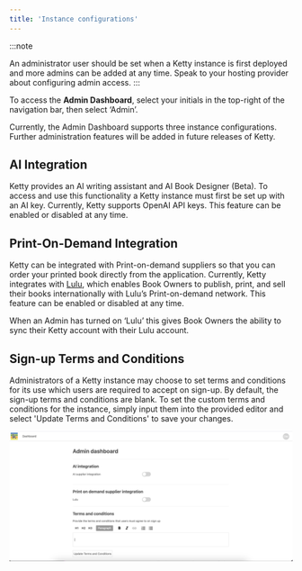 ```yaml
---
title: 'Instance configurations'
---
```


:::note

An administrator user should be set when a Ketty instance is first deployed and more admins can be added at any time. Speak to your hosting provider about configuring admin access.
:::

To access the **Admin Dashboard**, select your initials in the top-right of the navigation bar, then select ‘Admin’.

Currently, the Admin Dashboard supports three instance configurations. Further administration features will be added in future releases of Ketty.

## AI Integration

Ketty provides an AI writing assistant and AI Book Designer (Beta). To access and use this functionality a Ketty instance must first be set up with an AI key. Currently, Ketty supports OpenAI API keys. This feature can be enabled or disabled at any time.

## Print-On-Demand Integration

Ketty can be integrated with Print-on-demand suppliers so that you can order your printed book directly from the application. Currently, Ketty integrates with [Lulu](https://www.lulu.com/), which enables Book Owners to publish, print, and sell their books internationally with Lulu’s Print-on-demand network. This feature can be enabled or disabled at any time.

When an Admin has turned on ‘Lulu’ this gives Book Owners the ability to sync their Ketty account with their Lulu account.

## Sign-up Terms and Conditions

Administrators of a Ketty instance may choose to set terms and conditions for its use which users are required to accept on sign-up. By default, the sign-up terms and conditions are blank. To set the custom terms and conditions for the instance, simply input them into the provided editor and select 'Update Terms and Conditions' to save your changes.

![The Admin Dashboard](../../../static/img/admin-page.png)
